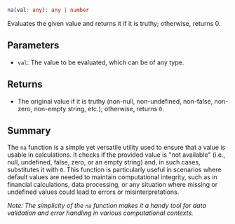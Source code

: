 ```ts
na(val: any): any | number
```

Evaluates the given value and returns it if it is truthy; otherwise, returns 0.

## Parameters

- `val`: The value to be evaluated, which can be of any type.

## Returns

- The original value if it is truthy (non-null, non-undefined, non-false, non-zero, non-empty string, etc.); otherwise, returns `0`.

## Summary

The `na` function is a simple yet versatile utility used to ensure that a value is usable in calculations. It checks if the provided value is "not available" (i.e., null, undefined, false, zero, or an empty string) and, in such cases, substitutes it with `0`. This function is particularly useful in scenarios where default values are needed to maintain computational integrity, such as in financial calculations, data processing, or any situation where missing or undefined values could lead to errors or misinterpretations.

*Note: The simplicity of the `na` function makes it a handy tool for data validation and error handling in various computational contexts.*
